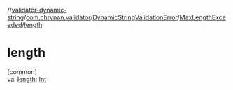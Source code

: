 //[validator-dynamic-string](../../../../index.md)/[com.chrynan.validator](../../index.md)/[DynamicStringValidationError](../index.md)/[MaxLengthExceeded](index.md)/[length](length.md)

# length

[common]\
val [length](length.md): [Int](https://kotlinlang.org/api/latest/jvm/stdlib/kotlin/-int/index.html)
